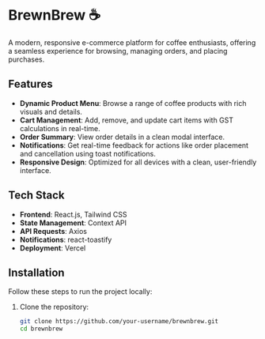 # BrewnBrew ☕  
A modern, responsive e-commerce platform for coffee enthusiasts, offering a seamless experience for browsing, managing orders, and placing purchases.

## Features  
- **Dynamic Product Menu**: Browse a range of coffee products with rich visuals and details.  
- **Cart Management**: Add, remove, and update cart items with GST calculations in real-time.  
- **Order Summary**: View order details in a clean modal interface.  
- **Notifications**: Get real-time feedback for actions like order placement and cancellation using toast notifications.  
- **Responsive Design**: Optimized for all devices with a clean, user-friendly interface.

## Tech Stack  
- **Frontend**: React.js, Tailwind CSS  
- **State Management**: Context API  
- **API Requests**: Axios  
- **Notifications**: react-toastify  
- **Deployment**: Vercel  

## Installation  
Follow these steps to run the project locally:  
1. Clone the repository:  
   ```bash  
   git clone https://github.com/your-username/brewnbrew.git  
   cd brewnbrew  
